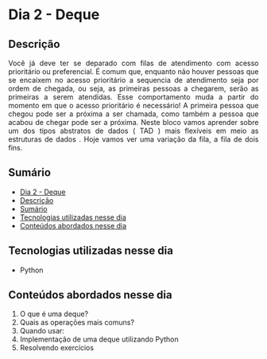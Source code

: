 # Dia 2 - Deque

## Descrição
<p align="justify">
Você já deve ter se deparado com filas de atendimento com acesso prioritário ou preferencial. É comum que, enquanto não houver pessoas que se encaixem no acesso prioritário a sequencia de atendimento seja por ordem de chegada, ou seja, as primeiras pessoas a chegarem, serão as primeiras a serem atendidas.
Esse comportamento muda a partir do momento em que o acesso prioritário é necessário! A primeira pessoa que chegou pode ser a próxima a ser chamada, como também a pessoa que acabou de chegar pode ser a próxima.
Neste bloco vamos aprender sobre um dos tipos abstratos de dados ( TAD ) mais flexíveis em meio as estruturas de dados . Hoje vamos ver uma variação da fila, a fila de dois fins.
</p>

## Sumário
- [Dia 2 - Deque](#dia-2---deque)
- [Descrição](#descrição)
- [Sumário](#sumário)
- [Tecnologias utilizadas nesse dia](#tecnologias-utilizadas-nesse-dia)
- [Conteúdos abordados nesse dia](#conteúdos-abordados-nesse-dia)

## Tecnologias utilizadas nesse dia
- Python

## Conteúdos abordados nesse dia
1. O que é uma deque?
2. Quais as operações mais comuns?
3. Quando usar:
4. Implementação de uma deque utilizando Python
5. Resolvendo exercícios
